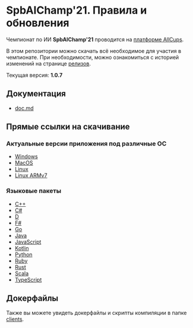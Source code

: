 # SpbAIChamp'21. Правила и обновления

Чемпионат по ИИ **SpbAIChamp'21** проводится на [платформе AllCups](https://cups.online/ru/contests/spbaichamp21).

В этом репозитории можно скачать всё необходимое для участия в чемпионате.
При необходимости, можно ознакомиться с историей изменений на странице [релизов](https://github.com/All-Cups/spbaichamp21/releases).

Текущая версия: **1.0.7**

## Документация

- [doc.md](doc/doc.md)

## Прямые ссылки на скачивание

### Актуальные версии приложения под различные ОС

- [Windows](https://github.com/All-Cups/spbaichamp21/releases/download/v1.0.7/app-windows.zip)
- [MacOS](https://github.com/All-Cups/spbaichamp21/releases/download/v1.0.7/app-macos.tar.gz)
- [Linux](https://github.com/All-Cups/spbaichamp21/releases/download/v1.0.7/app-linux.tar.gz)
- [Linux ARMv7](https://github.com/All-Cups/spbaichamp21/releases/download/v1.0.7/app-linux-armv7.tar.gz)

### Языковые пакеты

- [С++](https://github.com/All-Cups/spbaichamp21/releases/download/v1.0.1/client-cpp.zip)
- [C#](https://github.com/All-Cups/spbaichamp21/releases/download/v1.0.1/client-csharp.zip)
- [D](https://github.com/All-Cups/spbaichamp21/releases/download/v1.0.1/client-dlang.zip)
- [F#](https://github.com/All-Cups/spbaichamp21/releases/download/v1.0.1/client-fsharp.zip)
- [Go](https://github.com/All-Cups/spbaichamp21/releases/download/v1.0.1/client-go.zip)
- [Java](https://github.com/All-Cups/spbaichamp21/releases/download/v1.0.1/client-java.zip)
- [JavaScript](https://github.com/All-Cups/spbaichamp21/releases/download/v1.0.1/client-javascript.zip)
- [Kotlin](https://github.com/All-Cups/spbaichamp21/releases/download/v1.0.1/client-kotlin.zip)
- [Python](https://github.com/All-Cups/spbaichamp21/releases/download/v1.0.1/client-python.zip)
- [Ruby](https://github.com/All-Cups/spbaichamp21/releases/download/v1.0.1/client-ruby.zip)
- [Rust](https://github.com/All-Cups/spbaichamp21/releases/download/v1.0.1/client-rust.zip)
- [Scala](https://github.com/All-Cups/spbaichamp21/releases/download/v1.0.1/client-scala.zip)
- [TypeScript](https://github.com/All-Cups/spbaichamp21/releases/download/v1.0.1/client-typescript.zip)

## Докерфайлы

Также вы можете увидеть докерфайлы и скрипты компиляции в папке [clients](clients).
